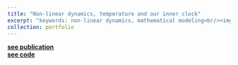 ```yaml
---
title: "Non-linear dynamics, temperature and our inner clock"
excerpt: "keywords: non-linear dynamics, mathematical modeling<br/><img src='/images/neurospora1.png'>"
collection: portfolio
---
```


**[see publication](https://www.sciencedirect.com/science/article/pii/S2589004221013419)**<br> 
**[see code](https://github.com/cschmal/NC_Temp_Entrainment)** <br> 